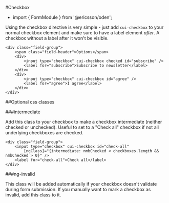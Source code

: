 [//]: # (title: Checkbox)
[//]: # (category: Form elements)
[//]: # (icon: fa-check-square-o)

#Checkbox
* import { FormModule } from '@ericsson/oden';

Using the checkbox directive is very simple - just add ``cui-checkbox`` to your normal checkbox element 
and make sure to have a label element _after_. A checkbox without a label after it won't be visible.

```
<div class="field-group">
    <span class="field-header">Options</span>
    <div>
        <input type="checkbox" cui-checkbox checked id="subscribe" />
        <label for="subscribe">Subscribe to newsletter</label>
    </div>
    <div>
        <input type="checkbox" cui-checkbox id="agree" />
        <label for="agree">I agree</label>
    </div>
</div>
```

##Optional css classes

###intermediate

Add this class to your checkbox to make a checkbox intermediate (neither checked or unchecked). 
Useful to set to a "Check all" checkbox if not all underlying checkboxes are checked.

```
<div class="field-group">
    <input type="checkbox" cui-checkbox id="check-all"
        [ngClass]="{intermediate: nmbChecked < checkboxes.length && nmbChecked > 0}" />
    <label for="check-all">Check all</label>
</div>
```

###ng-invalid

This class will be added automatically if your checkbox doesn't validate during form submission. 
If you manually want to mark a checkbox as invalid, add this class to it.
